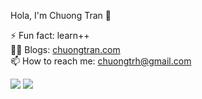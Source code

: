 <!--
**chuongtrh/chuongtrh** is a ✨ _special_ ✨ repository because its `README.md` (this file) appears on your GitHub profile.

Here are some ideas to get you started:

- 🔭 I’m currently working on ...
- 🌱 I’m currently learning ...
- 👯 I’m looking to collaborate on ...
- 🤔 I’m looking for help with ...
- 💬 Ask me about ...
- 📫 How to reach me: ...
- 😄 Pronouns: ...
- ⚡ Fun fact: ...
-->

Hola, I'm Chuong Tran 👋

⚡ Fun fact: learn++
<br/>
👨‍💻 Blogs: [chuongtran.com](https://chuongtran.com/)
<br/>
📫 How to reach me: chuongtrh@gmail.com
<br/>

![](http://github-profile-summary-cards.vercel.app/api/cards/stats?username=chuongtrh&theme=default)  ![](http://github-profile-summary-cards.vercel.app/api/cards/repos-per-language?username=chuongtrh&theme=default)


